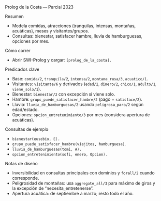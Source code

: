 Prolog de la Costa — Parcial 2023

Resumen
- Modela comidas, atracciones (tranquilas, intensas, montañas, acuáticas), meses y visitantes/grupos.
- Consultas: bienestar, satisfacer hambre, lluvia de hamburguesas, opciones por mes.

Cómo correr
- Abrir SWI-Prolog y cargar: `[prolog_de_la_costa].`

Predicados clave
- Base: `comida/2`, `tranquila/2`, `intensa/2`, `montana_rusa/3`, `acuatico/1`.
- Visitantes: `visitante/6` y derivados (`edad/2`, `dinero/2`, `chico/1`, `adulto/1`, `viene_solo/1`).
- Bienestar: `bienestar/2` con excepción si viene solo.
- Hambre: `grupo_puede_satisfacer_hambre/2` (pago + `satisface/2`).
- Lluvia: `lluvia_de_hamburguesas/2` usando `peligrosa_para/2` según edad/estado.
- Opciones: `opcion_entretenimiento/3` por mes (considera apertura de acuáticas).

Consultas de ejemplo
- `bienestar(eusebio, E).`
- `grupo_puede_satisfacer_hambre(viejitos, hamburguesa).`
- `lluvia_de_hamburguesas(tomi, A).`
- `opcion_entretenimiento(sofi, enero, Opcion).`

Notas de diseño
- Inversibilidad en consultas principales con dominios y `forall/2` cuando corresponde.
- Peligrosidad de montañas: usa `aggregate_all/3` para máximo de giros y la excepción de “necesita_entretenerse”.
- Apertura acuática: de septiembre a marzo; resto todo el año.

